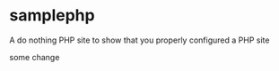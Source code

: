 samplephp
=========

A do nothing PHP site to show that you properly configured a PHP site

some change